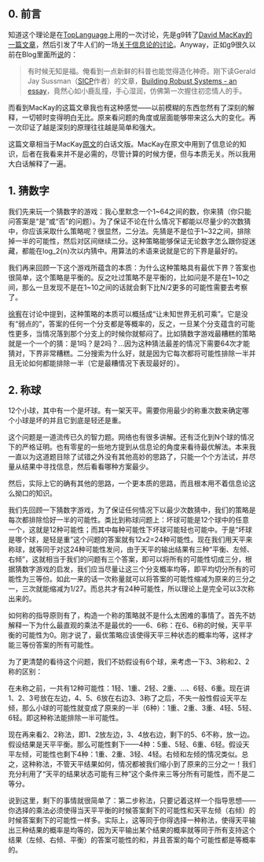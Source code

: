 ## 0. 前言

知道这个理论是在[TopLanguage](http://groups.google.com/group/pongba)上用的一次讨论，先是g9转了[David MacKay的一篇文章](http://groups.google.com/group/pongba/msg/f95aa12feb4dfd67)，然后引发了牛人们的一场[关于信息论的讨论](https://groups.google.com/forum/#!topic/pongba/KKw54CIr7PI)。Anyway，正如g9很久以前在Blog里面所[说](http://blog.csdn.net/g9yuayon/archive/2007/04/22/1574518.aspx)的：

> 有时候无知是福。俺看到一点新鲜的科普也能觉得造化神奇。刚下读Gerald Jay Sussman（[SICP](http://mitpress.mit.edu/sicp/)作者）的文章，[Building Robust Systems - an essay](http://groups.csail.mit.edu/mac/classes/symbolic/spring07/readings/robust-systems.pdf)，竟然心如小鹿乱撞，手心湿润，仿佛第一次握住初恋情人的手。

而看到MacKay的这篇文章我也有这种感觉——以前模糊的东西忽然有了深刻的解释，一切顿时变得明白无比。原来看问题的角度或层面能够带来这么大的变化。再一次印证了越是深刻的原理往往越是简单和强大。

这篇文章相当于MacKay[原文](http://users.aims.ac.za/~mackay/sorting/sorting.html)的白话文版。MacKay在原文中用到了信息论的知识，后者在我看来并不是必需的，尽管计算的时候方便，但与本质无关。所以我用大白话解释了一遍。

## 1. 猜数字

我们先来玩一个猜数字的游戏：我心里默念一个1~64之间的数，你来猜（你只能问答案是“是”或“否”的问题）。为了保证不论在什么情况下都能以尽量少的次数猜中，你应该采取什么策略呢？很显然，二分法。先猜是不是位于1~32之间，排除掉一半的可能性，然后对区间继续二分。这种策略能够保证无论数字怎么跟你捉迷藏，都能在log_2{n}次以内猜中。用算法的术语来说就是它的下界是最好的。

我们再来回顾一下这个游戏所蕴含的本质：为什么这种策略具有最优下界？答案也很简单，这个策略是平衡的。反之吐过策略不是平衡的，比如问是不是在1~10之间，那么一旦发现不是在1~10之间的话就会剩下比N/2更多的可能性需要去考察了。

[徐宥](https://blog.youxu.info/)在讨论中提到，这种策略的本质可以概括成“让未知世界无机可乘”。它是没有“弱点的”，答案的任何一个分支都是等概率的，反之，一旦某个分支蕴含的可能性更多，当情况落到那个分支上的时候你就郁闷了。比如猜数字游戏最糟糕的策略就是一个一个的猜：是1吗？是2吗？...因为这种猜法最差的情况下需要64次才能猜对，下界非常糟糕。二分搜索为什么好，就是因为它每次都将可能性排除一半并且无论如何都能排除一半（它是最糟情况下表现最好的）。

## 2. 称球

12个小球，其中有一个是坏球。有一架天平。需要你用最少的称重次数来确定哪个小球是坏的并且它到底是轻还是重。

这个问题是一道流传已久的智力题。网络也有很多讲解。还有泛化到N个球的情况下的严格证明。也有零星的一些地方提到从信息论的角度来看待最优解法。本来我一直以为这道题目除了试错之外没有其他高妙的思路了，只能一个个方法试，并尽量从结果中寻找信息，然后看看哪种方案最少。

然后，实际上它的确有其他的思路，一个更本质的思路，而且根本用不着信息论这么拗口的知识。

我们先回顾一下猜数字游戏，为了保证任何情况下以最少次数猜中，我们的策略是每次都排除恰好一半的可能性。类比到称球问题上：坏球可能是12个球中的任意一个，这就是12种可能性；而其中每种可能性下坏球可能轻也可能中。于是“坏球是哪个球，是轻是重”这个问题的答案就有12x2=24种可能性。现在我们用天平来称球，就等同于对这24种可能性发问，由于天平的输出结果有三种“平衡、左倾、右倾”，这就相当于我们的问题有三个答案，即可以将所有的可能性切成三分，根据猜数字游戏的启发，我们应当尽量让这三个分支概率均等，即平均切分所有的可能性为三等份。如此一来的话一次称量就可以将答案的可能性缩减为原来的三分之一，三次就能缩减为1/27。而总共才有24种可能性，所以理论上是完全可以3次称出来的。

如何称的指导原则有了，构造一个称的策略就不是什么太困难的事情了。首先不妨解释一下为什么最直观的乘法不是最优的——6、6称：在6、6称的时候，天平平衡的可能性为0。刚才说了，最优策略应该使得天平三种状态的概率均等，这样才能三等份答案的所有可能性。

为了更清楚的看待这个问题，我们不妨假设有6个球，来考虑一下3、3称和2、2称的区别：

在未称之前，一共有12种可能性：1轻、1重、2轻、2重、...、6轻、6重。现在讲1、2、3号放在左边，4、5、6放在右边3、3称了之后，不失一般性假设天平左倾，那么小球的可能性就变成了原来的一半（6种）：1重、2重、3重、4轻、5轻、6轻。即这种称法能排除一半可能性。

现在再来看2、2称法，即1、2放左边，3、4放右边，剩下的5、6不称，放一边。假设结果是天平平衡。那么可能性剩下——4种：5重、5轻、6重、6轻。假设天平左倾，可能性也剩下4种：1重、2重、3轻、4轻。右倾和左倾的情况类似。总之，这种称法，不管天平结果如何，情况都被我们缩小到了原来的三分之一！我们充分利用了“天平的结果状态可能有三种”这个条件来三等分所有可能性，而不是二等分。

说到这里，剩下的事情就很简单了：第二步称法，只要记着这样一个指导思想——你选择的乘法必须使得当天平平衡的时候答案剩下的可能性和天平左倾（右倾）的时候答案剩下的可能性一样多。实际上，这等同于你得选择一种称法，使得天平输出三种结果的概率是均等的，因为天平输出某个结果的概率就等同于所有支持这个结果（左倾、右倾、平衡）的答案可能性的和，并且答案的每个可能性都是等概率的。

